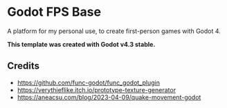 # Godot FPS Base

A platform for my personal use, to create first-person games with Godot 4.

**This template was created with Godot v4.3 stable.**

## Credits

- https://github.com/func-godot/func_godot_plugin
- https://verythieflike.itch.io/prototype-texture-generator
- https://aneacsu.com/blog/2023-04-09/quake-movement-godot
